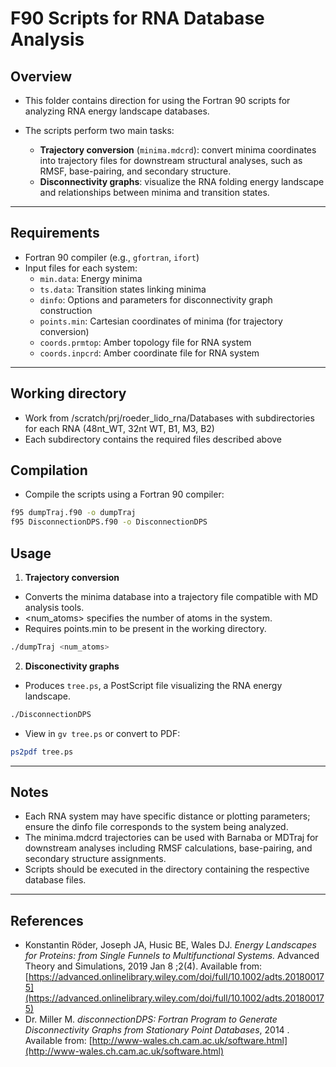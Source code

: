 # F90 Scripts for RNA Database Analysis

## Overview
- This folder contains direction for using the Fortran 90 scripts for analyzing RNA energy landscape databases. 
- The scripts perform two main tasks:

  - **Trajectory conversion** (`minima.mdcrd`): convert minima coordinates into trajectory files for downstream structural analyses, such as RMSF, base-pairing, and secondary structure.
  - **Disconnectivity graphs**: visualize the RNA folding energy landscape and relationships between minima and transition states. 

---

## Requirements
- Fortran 90 compiler (e.g., `gfortran`, `ifort`)  
- Input files for each system:
  - `min.data`: Energy minima  
  - `ts.data`: Transition states linking minima  
  - `dinfo`: Options and parameters for disconnectivity graph construction  
  - `points.min`: Cartesian coordinates of minima (for trajectory conversion)
  - `coords.prmtop`: Amber topology file for RNA system
  - `coords.inpcrd`: Amber coordinate file for RNA system
---

## Working directory 
- Work from /scratch/prj/roeder_lido_rna/Databases with subdirectories for each RNA (48nt_WT, 32nt WT, B1, M3, B2)
- Each subdirectory contains the required files described above

## Compilation
- Compile the scripts using a Fortran 90 compiler:

```bash
f95 dumpTraj.f90 -o dumpTraj
f95 DisconnectionDPS.f90 -o DisconnectionDPS
```

## Usage
1. **Trajectory conversion**
- Converts the minima database into a trajectory file compatible with MD analysis tools.
- <num_atoms> specifies the number of atoms in the system.
- Requires points.min to be present in the working directory.

```bash
./dumpTraj <num_atoms>
```

2. **Disconectivity graphs**
- Produces `tree.ps`, a PostScript file visualizing the RNA energy landscape.

```bash
./DisconnectionDPS
```

- View in `gv tree.ps` or convert to PDF:

```bash
ps2pdf tree.ps
```
---

## Notes

- Each RNA system may have specific distance or plotting parameters; ensure the dinfo file corresponds to the system being analyzed.
- The minima.mdcrd trajectories can be used with Barnaba or MDTraj for downstream analyses including RMSF calculations, base-pairing, and secondary structure assignments.
- Scripts should be executed in the directory containing the respective database files.

---

## References

- Konstantin Röder, Joseph JA, Husic BE, Wales DJ. *Energy Landscapes for Proteins: from Single Funnels to Multifunctional Systems.* Advanced Theory and Simulations, 2019 Jan 8 ;2(4). Available from: [https://advanced.onlinelibrary.wiley.com/doi/full/10.1002/adts.201800175](https://advanced.onlinelibrary.wiley.com/doi/full/10.1002/adts.201800175)
- Dr. Miller M. *disconnectionDPS: Fortran Program to Generate Disconnectivity Graphs from Stationary Point Databases*, 2014 . Available from: [http://www-wales.ch.cam.ac.uk/software.html](http://www-wales.ch.cam.ac.uk/software.html)






















